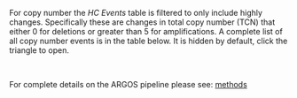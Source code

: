 For copy number the *HC Events* table is filtered to only include highly changes. Specifically these are changes in total copy number (TCN) that either 0 for deletions or greater than 5 for amplifications. A complete list of all copy number events is in the table below. It is hidden by default, click the triangle to open.

<br>

For complete details on the ARGOS pipeline please see: [methods](https://github.com/mskcc/roslin-variant/wiki/Roslin-Methods-v2.5)

